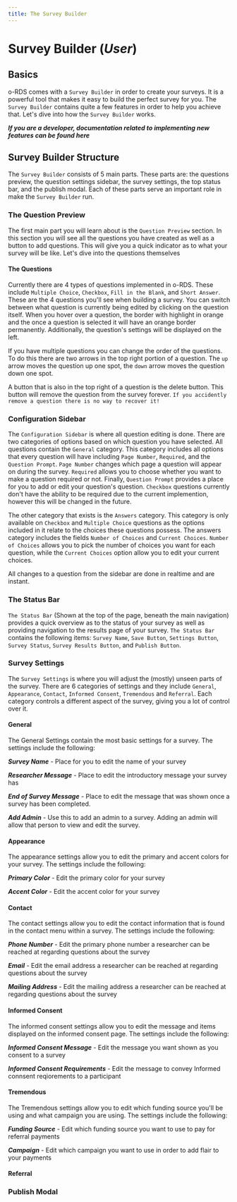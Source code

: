 ```yaml
---
title: The Survey Builder
---
```


# Survey Builder (***User***)

## Basics
o-RDS comes with a `Survey Builder` in order to create your surveys. It is a powerful tool that makes it easy to build the perfect survey for you. The `Survey Builder` contains quite a few features in order to help you achieve that. Let's dive into how the `Survey Builder` works.

***If you are a developer, documentation related to implementing new features can be found here***

## Survey Builder Structure
The `Survey Builder` consists of 5 main parts. These parts are: the questions preview, the question settings sidebar, the survey settings, the top status bar, and the publish modal. Each of these parts serve an important role in make the `Survey Builder` run.

### The Question Preview
The first main part you will learn about is the `Question Preview` section. In this section you will see all the questions you have created as well as a button to add questions. This will give you a quick indicator as to what your survey will be like. Let's dive into the questions themselves

#### The Questions
Currently there are 4 types of questions implemented in o-RDS. These include `Multiple Choice`, `Checkbox`, `Fill in the Blank`, and `Short Answer`. These are the 4 questions you'll see when building a survey. You can switch between what question is currently being edited by clicking on the question itself. When you hover over a question, the border with highlight in orange and the once a question is selected it will have an orange border permanently. Additionally, the question's settings will be displayed on the left. 

If you have multiple questions you can change the order of the questions. To do this there are two arrows in the top right portion of a question. The `up` arrow moves the question up one spot, the `down` arrow moves the question down one spot. 

A button that is also in the top right of a question is the delete button. This button will remove the question from the survey forever. `If you accidently remove a question there is no way to recover it!`

### Configuration Sidebar
The `Configuration Sidebar` is where all question editing is done. There are two categories of options based on which question you have selected. All questions contain the `General` category. This category includes all options that every question will have including `Page Number`, `Required`, and the `Question Prompt`. `Page Number` changes which page a question will appear on during the survey. `Required` allows you to choose whether you want to make a question required or not. Finally, `Question Prompt` provides a place for you to add or edit your question's question. `Checkbox` questions currently don't have the ability to be required due to the current implemention, however this will be changed in the future. 

The other category that exists is the `Answers` category. This category is only available on `Checkbox` and `Multiple Choice` questions as the options included in it relate to the choices these questions possess. The answers category includes the fields `Number of Choices` and `Current Choices`. `Number of Choices` allows you to pick the number of choices you want for each question, while the `Current Choices` option allow you to edit your current choices. 

All changes to a question from the sidebar are done in realtime and are instant. 

### The Status Bar
`The Status Bar` (Shown at the top of the page, beneath the main navigation) provides a quick overview as to the status of your survey as well as providing navigation to the results page of your survey. `The Status Bar` contains the following items: `Survey Name`, `Save Button`, `Settings Button`, `Survey Status`, `Survey Results Button`, and `Publish Button`. 

### Survey Settings
The `Survey Settings` is where you will adjust the (mostly) unseen parts of the survey. There are 6 categories of settings and they include `General`, `Appearance`, `Contact`, `Informed Consent`, `Tremendous` and `Referral`. Each category controls a different aspect of the survey, giving you a lot of control over it. 

#### General
The General Settings contain the most basic settings for a survey. The settings include the following:

***Survey Name*** - Place for you to edit the name of your survey

***Researcher Message*** - Place to edit the introductory message your survey has

***End of Survey Message*** - Place to edit the message that was shown once a survey has been completed. 

***Add Admin*** - Use this to add an admin to a survey. Adding an admin will allow that person to view and edit the survey.

#### Appearance
The appearance settings allow you to edit the primary and accent colors for your survey. The settings include the following:

***Primary Color*** - Edit the primary color for your survey

***Accent Color*** - Edit the accent color for your survey

#### Contact
The contact settings allow you to edit the contact information that is found in the contact menu within a survey. The settings include the following:

***Phone Number*** - Edit the primary phone number a researcher can be reached at regarding questions about the survey

***Email*** - Edit the email address a researcher can be reached at regarding questions about the survey

***Mailing Address*** - Edit the mailing address a researcher can be reached at regarding questions about the survey

#### Informed Consent
The informed consent settings allow you to edit the message and items displayed on the informed consent page. The settings include the following:

***Informed Consent Message*** - Edit the message you want shown as you consent to a survey

***Informed Consent Requirements*** - Edit the message to convey Informed connsent reqiorements to a participant

#### Tremendous
The Tremendous settings allow you to edit which funding source you'll be using and what campaign you are using. The settings include the following:

***Funding Source*** - Edit which funding source you want to use to pay for referral payments

***Campaign*** - Edit which campaign you want to use in order to add flair to your payments

#### Referral



### Publish Modal